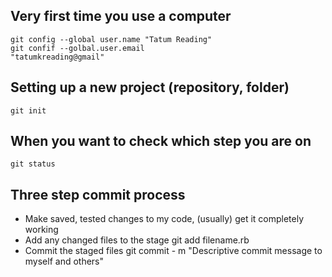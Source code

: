 Very first time you use a computer
---------------------------------

    git config --global user.name "Tatum Reading"
    git confif --golbal.user.email
    "tatumkreading@gmail"


Setting up a new project (repository, folder)
---------------------------------------------

    git init

When you want to check which step you are on
------------------------------------------

    git status

Three step commit process
-------------------------

* Make saved, tested changes to my code, (usually) get it completely working
* Add any changed files to the stage
    git add filename.rb
* Commit the staged files
    git commit - m "Descriptive commit message to myself and others"

